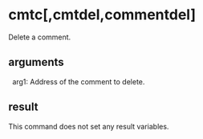 
# cmtc[,cmtdel,commentdel]

Delete a comment.

## arguments

  arg1: Address of the comment to delete.

## result
This command does not set any result variables.
